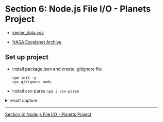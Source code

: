 # Section 6: Node.js File I/O - Planets Project

-   [kepler_data.csv](https://beatlesm.s3.us-west-1.amazonaws.com/Complete-NodeJS-Developer-in-2023/kepler_data.csv)

-   [NASA Exoplanet Archive](https://exoplanetarchive.ipac.caltech.edu/docs/data.html)

## Set up project

- install package.json and create .gitignore file 
  ```
  npm init -y 
  npx gitignore node
  ````

- install csv-parse `npm i csv-parse`

<details>
  <summary> result capture </summary>

-   run `node index.js`

```
[
  'Kepler-1652 b',
  'Kepler-1410 b',
  'Kepler-296 A f',
  'Kepler-442 b',
  'Kepler-296 A e',
  'Kepler-1649 b',
  'Kepler-62 f',
  'Kepler-452 b'
]
8 habitable planets found!
```

</details>

---

[Section 6: Node.js File I/O - Planets Project](../../contents/Section-6_Node.js-File-IO-Planets-Project.md) 